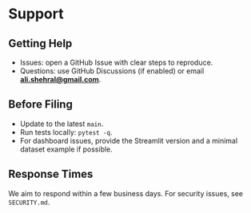# Support

## Getting Help
- Issues: open a GitHub Issue with clear steps to reproduce.
- Questions: use GitHub Discussions (if enabled) or email **ali.shehral@gmail.com**.

## Before Filing
- Update to the latest `main`.
- Run tests locally: `pytest -q`.
- For dashboard issues, provide the Streamlit version and a minimal dataset example if possible.

## Response Times
We aim to respond within a few business days. For security issues, see `SECURITY.md`.

